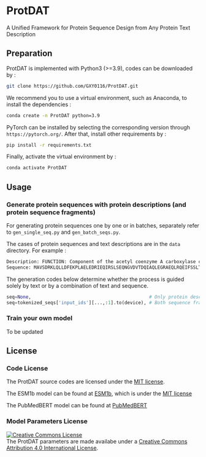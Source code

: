 # ProtDAT
A Unified Framework for Protein Sequence Design from Any Protein Text Description

## Preparation
ProtDAT is implemented with Python3 (>=3.9), codes can be downloaded by :
```bash
git clone https://github.com/GXY0116/ProtDAT.git
```
We recommend you to use a virtual environment, such as Anaconda, to install the dependencies :
``` bash
conda create -n ProtDAT python=3.9
```
PyTorch can be installed by selecting the corresponding version through ```https://pytorch.org/```. 
After that, install other requirements by :
```bash
pip install -r requirements.txt
```
Finally, activate the virtual environment by :
```bash
conda activate ProtDAT
```

## Usage
### Generate protein sequences with protein descriptions (and protein sequence fragments)
For generating protein sequences one by one or in batches, separately refer to ```gen_single_seq.py``` and ```gen_batch_seqs.py```.

The cases of protein sequences and text descriptions are in the ```data``` directory. For example :
```bash
Description: FUNCTION: Component of the acetyl coenzyme A carboxylase complex. SUBCELLULAR LOCATION: Cytoplasm. SIMILARITY: Belongs to the AccA family.
Sequence: MAVSDRKLQLLDFEKPLAELEDRIEQIRSLSEQNGVDVTDQIAQLEGRAEQLRQEIFSSLTPMQELQLARHPRRPSTLDYIHAISDEWMELHGDRRGYDDPAIVGGVGRIGGQPVLMLGHQKGRDTKDNVARNFGMPFPSGYRKAMRL...
```
The generation codes below determine whether the process is guided solely by text or by a combination of text and sequence.
```python
seq=None,                                           # Only protein descriptions guide the generation process
seq=tokenized_seqs['input_ids'][...,:1].to(device), # Both sequence fragments and descriptions guide the generation process
```
### Train your own model
To be updated

## License <a name="license"></a>
### Code License
The ProtDAT source codes are licensed under the [MIT license](https://github.com/GXY0116/ProtDAT/blob/main/LICENSE).

The ESM1b model can be found at [ESM1b](https://github.com/facebookresearch/esm), which is under the [MIT license](https://github.com/facebookresearch/esm/blob/main/LICENSE)

The PubMedBERT model can be found at [PubMedBERT](https://huggingface.co/NeuML/pubmedbert-base-embeddings)
### Model Parameters License
<a rel="license" href="http://creativecommons.org/licenses/by/4.0/"><img alt="Creative Commons License" style="border-width:0" src="https://i.creativecommons.org/l/by/4.0/80x15.png" /></a><br />
The ProtDAT parameters are made availabe under a <a rel="license" href="http://creativecommons.org/licenses/by/4.0/">Creative Commons Attribution 4.0 International License</a>.
